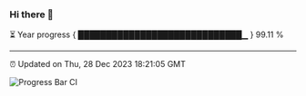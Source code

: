 ### Hi there 👋

⏳ Year progress { █████████████████████████████▁ } 99.11 %

---

⏰ Updated on Thu, 28 Dec 2023 18:21:05 GMT

![Progress Bar CI](https://github.com/ZhaoGui/ZhaoGui/workflows/Progress%20Bar%20CI/badge.svg)
